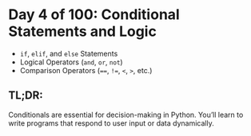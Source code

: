 # Day 4 of 100: Conditional Statements and Logic

- `if`, `elif`, and `else` Statements
- Logical Operators (`and`, `or`, `not`)
- Comparison Operators (`==`, `!=`, `<`, `>`, etc.)

## TL;DR:

Conditionals are essential for decision-making in Python. You’ll learn to write programs that respond to user input or data dynamically.
